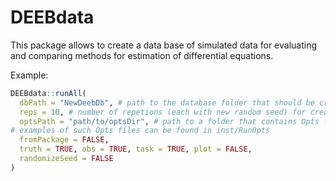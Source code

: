 # DEEBdata

This package allows to create a data base of simulated data for evaluating and comparing methods for estimation of differential equations.

Example:
```r
DEEBdata::runAll(
  dbPath = "NewDeebDb", # path to the database folder that should be created
  reps = 10, # number of repetions (each with new random seed) for creating a time series with specific settings
  optsPath = "path/to/optsDir", # path to a folder that contains Opts files describing the simulation to be executed.
# examples of such Opts files can be found in inst/RunOpts
  fromPackage = FALSE,
  truth = TRUE, obs = TRUE, task = TRUE, plot = FALSE,
  randomizeSeed = FALSE
)
```
